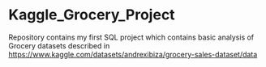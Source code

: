 # Kaggle_Grocery_Project
Repository contains my first SQL project which contains basic analysis of Grocery datasets described in https://www.kaggle.com/datasets/andrexibiza/grocery-sales-dataset/data


